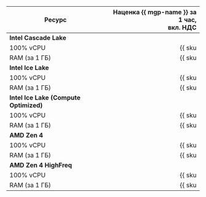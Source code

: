 | Ресурс        | Наценка {{ mgp-name }} за 1 час,<br>вкл. НДС                     |
| ----- | ----: |
| **Intel Cascade Lake**                          |
| 100% vCPU     | {{ sku|KZT|mdb.cluster.greenplum.v2.cpu.c100.dedicated|string }} |
| RAM (за 1 ГБ) | {{ sku|KZT|mdb.cluster.greenplum.v2.ram.dedicated|string }}      |
| **Intel Ice Lake**                              |
| 100% vCPU     | {{ sku|KZT|mdb.cluster.greenplum.v3.cpu.c100.dedicated|string }} |
| RAM (за 1 ГБ) | {{ sku|KZT|mdb.cluster.greenplum.v3.ram.dedicated|string }}      |
| **Intel Ice Lake (Compute Optimized)** |
| 100% vCPU | {{ sku|KZT|mdb.cluster.greenplum.highfreq-v3.cpu.c100.dedicated|string }} |
| RAM (за 1 ГБ) | {{ sku|KZT|mdb.cluster.greenplum.highfreq-v3.ram.dedicated|string }} |
| **AMD Zen 4**                                                                    |
| 100% vCPU     | {{ sku|KZT|mdb.cluster.greenplum.v4a.cpu.c100.dedicated|string }} |
| RAM (за 1 ГБ) | {{ sku|KZT|mdb.cluster.greenplum.v4a.ram.dedicated|string }}      |
| **AMD Zen 4 HighFreq** |
| 100% vCPU | {{ sku|KZT|mdb.cluster.greenplum.highfreq-v4a.cpu.c100.dedicated|string }} |
| RAM (за 1 ГБ) | {{ sku|KZT|mdb.cluster.greenplum.highfreq-v4a.ram.dedicated|string }} |
